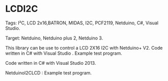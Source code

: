 LCDI2C
=========

Tags: I²C, LCD 2x16,BATRON, MIDAS, I2C, PCF2119, Netduino, C#, Visual Studio.

Target: Netduino, Netduino plus 2, Netduino 3.

This library can be use to control a LCD 2X16 I2C with Netduino+ V2. Code written in C# with Visual Studio . Example test program.

Code written in C# with Visual Studio 2013.

NetduinoI2CLCD : Example test program.
